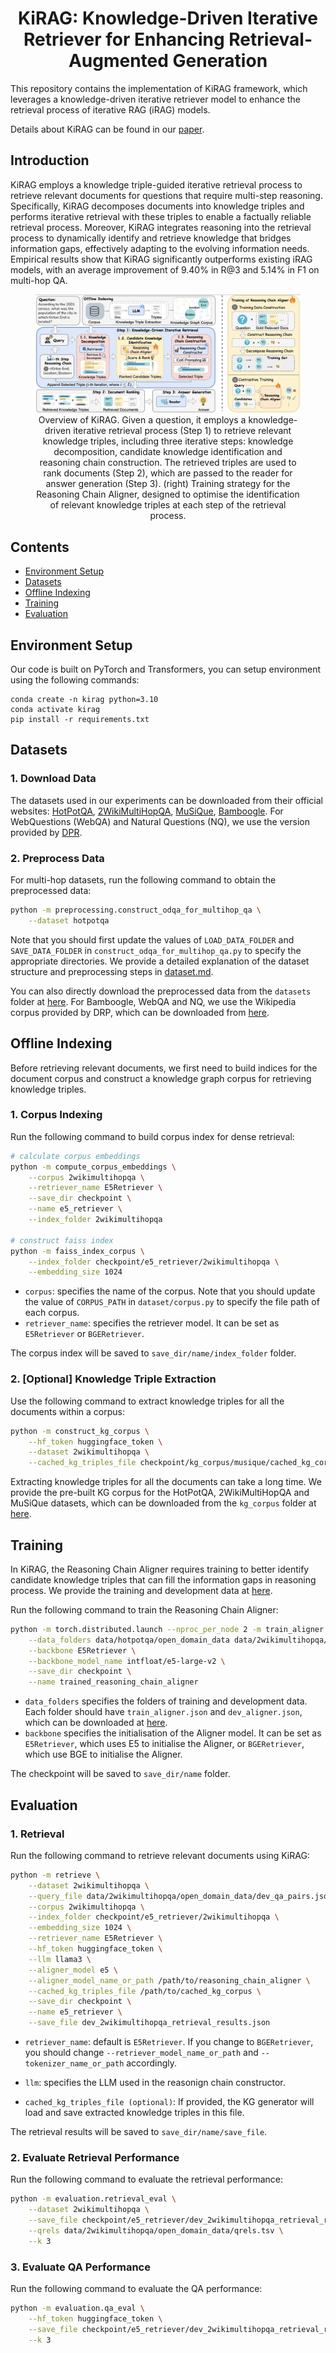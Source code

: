 <h1 align="center">
    KiRAG: Knowledge-Driven Iterative Retriever for Enhancing Retrieval-Augmented Generation
</h1>

This repository contains the implementation of KiRAG framework, which leverages a knowledge-driven iterative retriever model to enhance the retrieval process of iterative RAG (iRAG) models.

Details about KiRAG can be found in our [paper](https://arxiv.org/abs/2502.18397).

## Introduction
KiRAG employs a knowledge triple-guided iterative retrieval process to retrieve relevant documents for questions that require multi-step reasoning. Specifically, KiRAG decomposes documents into knowledge triples and performs iterative retrieval with these triples to enable a factually reliable retrieval process. Moreover, KiRAG integrates reasoning into the retrieval process to dynamically identify and retrieve knowledge that bridges information gaps, effectively adapting to the evolving information needs. Empirical results show that KiRAG significantly outperforms existing iRAG models, with an average improvement of 9.40% in R@3 and 5.14% in F1 on multi-hop QA. 

<figure style="text-align: center;">
  <img src="figures/model.png" alt="model">
  <figcaption>Overview of KiRAG. Given a question, it employs a knowledge-driven iterative retrieval process (Step 1) to retrieve relevant knowledge triples, including three iterative steps: knowledge decomposition, candidate knowledge identification and reasoning chain construction. The retrieved triples are used to rank documents (Step 2), which are passed to the reader for answer generation (Step 3). (right) Training strategy for the Reasoning Chain Aligner, designed to optimise the identification of relevant knowledge triples at each step of the retrieval process.</figcaption>
</figure>

## Contents
- [Environment Setup](#setup)
- [Datasets](#datasets)
- [Offline Indexing](#offline-indexing)
- [Training](#training)
- [Evaluation](#evaluation)

## Environment Setup
Our code is built on PyTorch and Transformers, you can setup environment using the following commands: 
```
conda create -n kirag python=3.10
conda activate kirag
pip install -r requirements.txt 
```

## Datasets

### 1. Download Data 
The datasets used in our experiments can be downloaded from their official websites: [HotPotQA](https://hotpotqa.github.io/), [2WikiMultiHopQA](https://github.com/Alab-NII/2wikimultihop), [MuSiQue](https://github.com/StonyBrookNLP/musique), [Bamboogle](https://github.com/ofirpress/self-ask). For WebQuestions (WebQA) and Natural Questions (NQ), we use the version provided by [DPR](https://github.com/facebookresearch/DPR). 

### 2. Preprocess Data 
For multi-hop datasets, run the following command to obtain the preprocessed data:
```bash
python -m preprocessing.construct_odqa_for_multihop_qa \
    --dataset hotpotqa 
```
Note that you should first update the values of `LOAD_DATA_FOLDER` and `SAVE_DATA_FOLDER` in `construct_odqa_for_multihop_qa.py` to specify the appropriate directories. We provide a detailed explanation of the dataset structure and preprocessing steps in [dataset.md](preprocessing/dataset.md). 

You can also directly download the preprocessed data from the `datasets` folder at [here](https://osf.io/qw594/files/osfstorage). For Bamboogle, WebQA and NQ, we use the Wikipedia corpus provided by DRP, which can be downloaded from [here](https://dl.fbaipublicfiles.com/dpr/wikipedia_split/psgs_w100.tsv.gz). 

## Offline Indexing 
Before retrieving relevant documents, we first need to build indices for the document corpus and construct a knowledge graph corpus for retrieving knowledge triples.

### 1. Corpus Indexing 
Run the following command to build corpus index for dense retrieval: 
```bash
# calculate corpus embeddings 
python -m compute_corpus_embeddings \
    --corpus 2wikimultihopqa \
    --retriever_name E5Retriever \
    --save_dir checkpoint \
    --name e5_retriever \
    --index_folder 2wikimultihopqa

# construct faiss index 
python -m faiss_index_corpus \
    --index_folder checkpoint/e5_retriever/2wikimultihopqa \
    --embedding_size 1024
```
- `corpus`: specifies the name of the corpus. Note that you should update the value of `CORPUS_PATH` in `dataset/corpus.py` to specify the file path of each corpus.
- `retriever_name`: specifies the retriever model. It can be set as `E5Retriever` or `BGERetriever`. 

 The corpus index will be saved to `save_dir/name/index_folder` folder.  

### 2. [Optional] Knowledge Triple Extraction
Use the following command to extract knowledge triples for all the documents within a corpus:
```bash 
python -m construct_kg_corpus \
    --hf_token huggingface_token \
    --dataset 2wikimultihopqa \
    --cached_kg_triples_file checkpoint/kg_corpus/musique/cached_kg_corpus.pkl 
```
Extracting knowledge triples for all the documents can take a long time. We provide the pre-built KG corpus for the HotPotQA, 2WikiMultiHopQA and MuSiQue datasets, which can be downloaded from the `kg_corpus` folder at [here](https://osf.io/qw594/files/osfstorage).

## Training
In KiRAG, the Reasoning Chain Aligner requires training to better identify candidate knowledge triples that can fill the information gaps in reasoning process. We provide the training and development data at [here](https://osf.io/qw594/files/osfstorage). 

Run the following command to train the Reasoning Chain Aligner: 
```bash
python -m torch.distributed.launch --nproc_per_node 2 -m train_aligner \
    --data_folders data/hotpotqa/open_domain_data data/2wikimultihopqa/open_domain_data data/musique/open_domain_data \
    --backbone E5Retriever \
    --backbone_model_name intfloat/e5-large-v2 \
    --save_dir checkpoint \
    --name trained_reasoning_chain_aligner 
```

- `data_folders` specifies the folders of training and development data. Each folder should have `train_aligner.json` and `dev_aligner.json`, which can be downloaded at [here](https://osf.io/qw594/files/osfstorage). 
- `backbone` specifies the initialisation of the Aligner model. It can be set as `E5Retriever`, which uses E5 to initialise the Aligner, or `BGERetriever`, which use BGE to initialise the Aligner. 

The checkpoint will be saved to `save_dir/name` folder. 

## Evaluation 

### 1. Retrieval
Run the following command to retrieve relevant documents using KiRAG: 
```bash
python -m retrieve \
    --dataset 2wikimultihopqa \
    --query_file data/2wikimultihopqa/open_domain_data/dev_qa_pairs.json  \
    --corpus 2wikimultihopqa \
    --index_folder checkpoint/e5_retriever/2wikimultihopqa \
    --embedding_size 1024 \
    --retriever_name E5Retriever \
    --hf_token huggingface_token \
    --llm llama3 \
    --aligner_model e5 \
    --aligner_model_name_or_path /path/to/reasoning_chain_aligner \
    --cached_kg_triples_file /path/to/cached_kg_corpus \
    --save_dir checkpoint \
    --name e5_retriever \
    --save_file dev_2wikimultihopqa_retrieval_results.json
```
- `retriever_name`: default is `E5Retriever`. If you change to `BGERetriever`, you should change `--retriever_model_name_or_path` and `--tokenizer_name_or_path` accordingly. 

- `llm`: specifies the LLM used in the reasonign chain constructor. 

- `cached_kg_triples_file (optional)`: If provided, the KG generator will load and save extracted knowledge triples in this file. 

The retrieval results will be saved to `save_dir/name/save_file`. 

### 2. Evaluate Retrieval Performance 
Run the following command to evaluate the retrieval performance: 
```bash 
python -m evaluation.retrieval_eval \
    --dataset 2wikimultihopqa \
    --save_file checkpoint/e5_retriever/dev_2wikimultihopqa_retrieval_results.json \
    --qrels data/2wikimultihopqa/open_domain_data/qrels.tsv \
    --k 3 
```

### 3. Evaluate QA Performance 
Run the following command to evaluate the QA performance: 
```bash
python -m evaluation.qa_eval \
    --hf_token huggingface_token \
    --save_file checkpoint/e5_retriever/dev_2wikimultihopqa_retrieval_results.json \
    --k 3
```